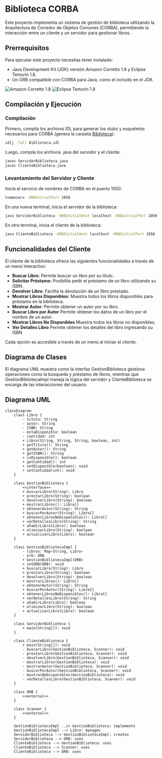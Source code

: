 # Biblioteca CORBA

Este proyecto implementa un sistema de gestión de biblioteca utilizando la Arquitectura de Corredor de Objetos Comunes 
(CORBA), permitiendo la interacción entre un cliente y un servidor para gestionar libros.

## Prerrequisitos

Para ejecutar este proyecto necesitas tener instalado:

- Java Development Kit (JDK) versión Amazon Corretto 1.8 y Eclipse Temurin 1.8.
- Un ORB compatible con CORBA para Java, como el incluido en el JDK.

![Amazon Corretto 1.8](https://img.shields.io/badge/Amazon%20Corretto-1.8-green.svg)
![Eclipse Temurin 1.8](https://img.shields.io/badge/Eclipse%20Temurin-1.8-green.svg)

## Compilación y Ejecución

### Compilación

Primero, compila los archivos IDL para generar los stubs y esqueletos necesarios para CORBA (genera la carpeta 
[Biblioteca](src/Biblioteca)):

```bash
idlj -fall Biblioteca.idl
```
Luego, compila los archivos .java del servidor y el cliente:

```bash
javac ServidorBiblioteca.java
javac ClienteBiblioteca.java
```

### Levantamiento del Servidor y Cliente
Inicia el servicio de nombres de CORBA en el puerto 1050:
   
```bash
tnameserv -ORBInitialPort 1050
```

En una nueva terminal, inicia el servidor de la biblioteca:

```bash
java ServidorBiblioteca -ORBInitialHost localhost -ORBInitialPort 1050
```

En otra terminal, inicia el cliente de la biblioteca:

```bash
java ClienteBiblioteca -ORBInitialHost localhost -ORBInitialPort 1050
```

## Funcionalidades del Cliente
El cliente de la biblioteca ofrece las siguientes funcionalidades a través de un menú interactivo:

- **Buscar Libro:** Permite buscar un libro por su título.
- **Solicitar Préstamo:** Posibilita pedir el préstamo de un libro utilizando su ISBN.
- **Devolver Libro:** Facilita la devolución de un libro prestado.
- **Mostrar Libros Disponibles:** Muestra todos los libros disponibles para préstamo en la biblioteca.
- **Mostrar Autor:**  Permite obtener un autor por su libro.
- **Buscar Libro por Autor** Permite obtener los datos de un libro por el nombre de un autor.
- **Mostrar Libros No Disponibles** Muestra todos los libros no disponibles.
- **Ver Detalles Libro** Permite obtener los detalles del libro ingresando su ISBN

Cada opción es accesible a través de un menú al iniciar el cliente.

## Diagrama de Clases
El diagrama UML muestra como la interfaz GestionBiblioteca gestiona operaciones como la búsqueda y préstamo de libros,
mientras que GestionBibliotecaImpl maneja la lógica del servidor y ClienteBiblioteca se encarga de las interacciones 
del usuario.

## Diagrama UML

```mermaid
classDiagram
    class Libro {
        - titulo: String
        - autor: String
        - ISBN: String
        - estaDisponible: boolean
        - cantidad: int
        + Libro(String, String, String, boolean, int)
        + getTitulo(): String
        + getAutor(): String
        + getISBN(): String
        + isDisponible(): boolean
        + getCantidad(): int
        + setDisponible(boolean): void
        + setCantidad(int): void
    }

    class GestionBiblioteca {
        <<interface>>
        + buscarLibro(String): Libro
        + prestarLibro(String): boolean
        + devolverLibro(String): boolean
        + mostrarLibros(): Libro[]
        + obtenerAutor(String): String
        + buscarPorAutor(String): Libro[]
        + obtenerLibrosNoDisponibles(): Libro[]
        + verDetallesLibro(String): String
        + añadirLibro(Libro): boolean
        + eliminarLibro(String): boolean
        + actualizarLibro(Libro): boolean
    }

    class GestionBibliotecaImpl {
        - libros: Map~String, Libro~
        - orb: ORB
        + GestionBibliotecaImpl(ORB)
        + setORB(ORB): void
        + buscarLibro(String): Libro
        + prestarLibro(String): boolean
        + devolverLibro(String): boolean
        + mostrarLibros(): Libro[]
        + obtenerAutor(String): String
        + buscarPorAutor(String): Libro[]
        + obtenerLibrosNoDisponibles(): Libro[]
        + verDetallesLibro(String): String
        + añadirLibro(Libro): boolean
        + eliminarLibro(String): boolean
        + actualizarLibro(Libro): boolean
    }

    class ServidorBiblioteca {
        + main(String[]): void
    }

    class ClienteBiblioteca {
        + main(String[]): void
        - buscarLibro(GestionBiblioteca, Scanner): void
        - prestarLibro(GestionBiblioteca, Scanner): void
        - devolverLibro(GestionBiblioteca, Scanner): void
        - mostrarLibros(GestionBiblioteca): void
        - mostrarAutor(GestionBiblioteca, Scanner): void
        - buscarPorAutor(GestionBiblioteca, Scanner): void
        - mostrarNoDisponibles(GestionBiblioteca): void
        - verDetallesLibro(GestionBiblioteca, Scanner): void
    }

    class ORB {
        <<external>>
    }

    class Scanner {
        <<external>>
    }

    GestionBibliotecaImpl ..|> GestionBiblioteca: implements
    GestionBibliotecaImpl --> Libro: manages
    ServidorBiblioteca --> GestionBibliotecaImpl: creates
    ServidorBiblioteca --> ORB: uses
    ClienteBiblioteca --> GestionBiblioteca: uses
    ClienteBiblioteca --> Scanner: uses
    ClienteBiblioteca --> ORB: uses
```
